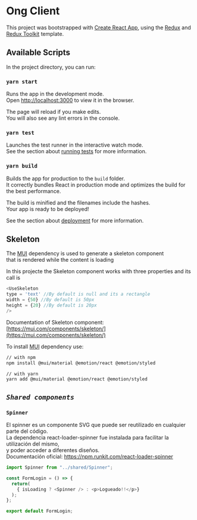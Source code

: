 # Ong Client

This project was bootstrapped with [Create React App](https://github.com/facebook/create-react-app), using the [Redux](https://redux.js.org/) and [Redux Toolkit](https://redux-toolkit.js.org/) template.

## Available Scripts

In the project directory, you can run:

### `yarn start`

Runs the app in the development mode.<br />
Open [http://localhost:3000](http://localhost:3000) to view it in the browser.

The page will reload if you make edits.<br />
You will also see any lint errors in the console.

### `yarn test`

Launches the test runner in the interactive watch mode.<br />
See the section about [running tests](https://facebook.github.io/create-react-app/docs/running-tests) for more information.

### `yarn build`

Builds the app for production to the `build` folder.<br />
It correctly bundles React in production mode and optimizes the build for the best performance.

The build is minified and the filenames include the hashes.<br />
Your app is ready to be deployed!

See the section about [deployment](https://facebook.github.io/create-react-app/docs/deployment) for more information.

## Skeleton

The [MUI](https://mui.com/getting-started/installation/) dependency is used to generate a skeleton component <br/>that is rendered while the content is loading


In this projecte the Skeleton component works with three properties and its call is <UseSkeleton/>

```javascript
<UseSkeleton
type = 'text' //By default is null and its a rectangle
width = {50} //By default is 50px
height = {20} //By default is 20px
/>
```

Documentation of Skeleton component:
[https://mui.com/components/skeleton/](https://mui.com/components/skeleton/)

To install [MUI](https://mui.com/getting-started/installation/) dependency use:

```bash
// with npm
npm install @mui/material @emotion/react @emotion/styled

// with yarn
yarn add @mui/material @emotion/react @emotion/styled
```

## _**`Shared components`**_

### `Spinner`

El spinner es un componente SVG que puede ser reutilizado en cualquier parte del código.<br />
La dependencia react-loader-spinner fue instalada para facilitar la utilización del mismo,<br />
y poder acceder a diferentes diseños.<br />
Documentación oficial: https://npm.runkit.com/react-loader-spinner<br />

```javascript
import Spinner from "../shared/Spinner";

const FormLogin = () => {
  return(
    { isLoading ? <Spinner /> : <p>Logueado!!</p>}
  );
};

export default FormLogin;
```
